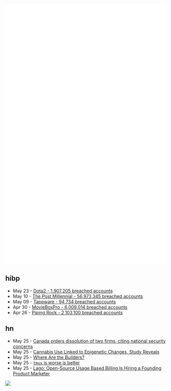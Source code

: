 ![Metrics](https://raw.githubusercontent.com/phixion/phixion/master/metrics.svg)

## hibp

<!--
for https://github.com/phixion/phixion/blob/main/.github/workflows/feeds.yml
-->
<!--START_SECTION:haveibeenpwnd-->
- May 23 - [Dota2 - 1,907,205 breached accounts](https://haveibeenpwned.com/PwnedWebsites#Dota2)
- May 10 - [The Post Millennial - 56,973,345 breached accounts](https://haveibeenpwned.com/PwnedWebsites#ThePostMillennial)
- May 09 - [Tappware - 94,734 breached accounts](https://haveibeenpwned.com/PwnedWebsites#Tappware)
- Apr 30 - [MovieBoxPro - 6,009,014 breached accounts](https://haveibeenpwned.com/PwnedWebsites#MovieBoxPro)
- Apr 26 - [Piping Rock - 2,103,100 breached accounts](https://haveibeenpwned.com/PwnedWebsites#PipingRock)
<!--END_SECTION:haveibeenpwnd-->

## hn

<!--
for https://github.com/phixion/phixion/blob/main/.github/workflows/feeds.yml
-->
<!--START_SECTION:hn-->
- May 25 - [Canada orders dissolution of two firms, citing national security concerns](https://www.reuters.com/business/canada-orders-dissolution-two-firms-citing-national-security-concerns-2024-05-25/)
- May 25 - [Cannabis Use Linked to Epigenetic Changes, Study Reveals](https://www.sciencealert.com/cannabis-use-linked-to-epigenetic-changes-study-reveals)
- May 25 - [Where Are the Builders?](https://near.blog/where-are-the-builders/)
- May 25 - [`tmux` is worse is better](https://hiandrewquinn.github.io/til-site/posts/tmux-is-worse-is-better/)
- May 25 - [Lago: Open-Source Usage Based Billing Is Hiring a Founding Product Marketer](https://www.ycombinator.com/companies/lago/jobs/8aqFA2l-product-marketer)
<!--END_SECTION:hn-->

<!--
for https://yhype.me
-->
![](https://hit.yhype.me/github/profile?user_id=13013670)
